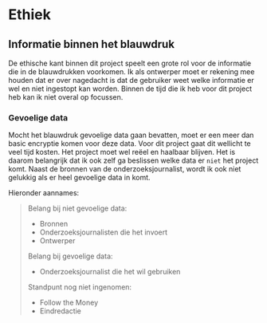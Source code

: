 # Ethiek

## Informatie binnen het blauwdruk

De ethische kant binnen dit project speelt een grote rol voor de informatie die in de blauwdrukken voorkomen. Ik als ontwerper moet er rekening mee houden dat er over nagedacht is dat de gebruiker weet welke informatie er wel en niet ingestopt kan worden. Binnen de tijd die ik heb voor dit project heb kan ik niet overal op focussen.

### Gevoelige data

Mocht het blauwdruk gevoelige data gaan bevatten, moet er een meer dan basic encryptie komen voor deze data. Voor dit project gaat dit wellicht te veel tijd kosten. Het project moet wel reëel en haalbaar blijven. Het is daarom belangrijk dat ik ook zelf ga beslissen welke data er `niet` het project komt. Naast de bronnen van de onderzoeksjournalist, wordt ik ook niet gelukkig als er heel gevoelige data in komt.

Hieronder aannames:

> Belang bij niet gevoelige data:
>
> * Bronnen
> * Onderzoeksjournalisten die het invoert
> * Ontwerper
>
> Belang bij gevoelige data:
>
> * Onderzoeksjournalist die het wil gebruiken
>
> Standpunt nog niet ingenomen:
>
> * Follow the Money
> * Eindredactie

